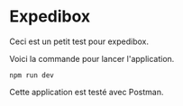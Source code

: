 # Expedibox

Ceci est un petit test pour expedibox.

Voici la commande pour lancer l'application.

`npm run dev`

Cette application est testé avec Postman.
